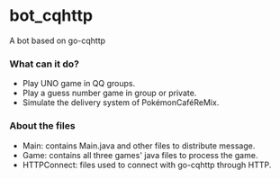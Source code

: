 # bot_cqhttp

A bot based on go-cqhttp

### What can it do?

- Play UNO game in QQ groups.
- Play a guess number game in group or private.
- Simulate the delivery system of PokémonCaféReMix.

### About the files

- Main: contains Main.java and other files to distribute message.
- Game: contains all three games' java files to process the game.
- HTTPConnect: files used to connect with go-cqhttp through HTTP.